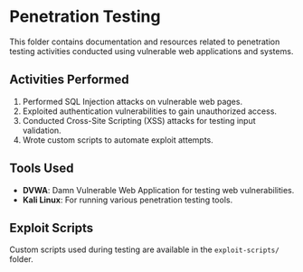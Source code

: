 # Penetration Testing

This folder contains documentation and resources related to penetration testing activities conducted using vulnerable web applications and systems.

## Activities Performed
1. Performed SQL Injection attacks on vulnerable web pages.
2. Exploited authentication vulnerabilities to gain unauthorized access.
3. Conducted Cross-Site Scripting (XSS) attacks for testing input validation.
4. Wrote custom scripts to automate exploit attempts.

## Tools Used
- **DVWA**: Damn Vulnerable Web Application for testing web vulnerabilities.
- **Kali Linux**: For running various penetration testing tools.

## Exploit Scripts
Custom scripts used during testing are available in the `exploit-scripts/` folder.
